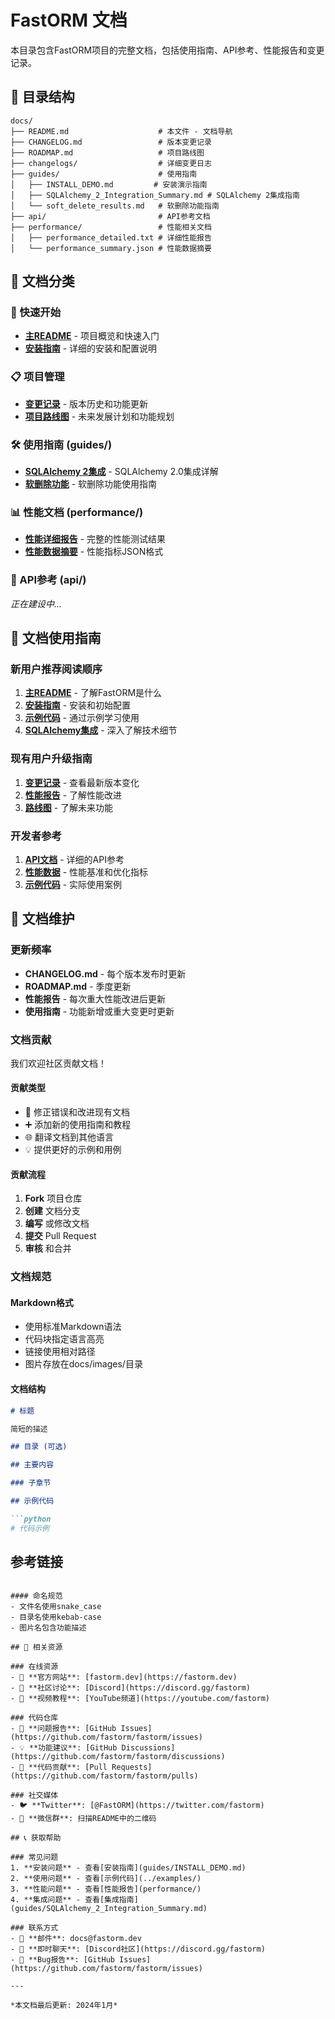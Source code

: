 # FastORM 文档

本目录包含FastORM项目的完整文档，包括使用指南、API参考、性能报告和变更记录。

## 📁 目录结构

```
docs/
├── README.md                    # 本文件 - 文档导航
├── CHANGELOG.md                 # 版本变更记录
├── ROADMAP.md                   # 项目路线图
├── changelogs/                  # 详细变更日志
├── guides/                      # 使用指南
│   ├── INSTALL_DEMO.md         # 安装演示指南
│   ├── SQLAlchemy_2_Integration_Summary.md # SQLAlchemy 2集成指南
│   └── soft_delete_results.md   # 软删除功能指南
├── api/                         # API参考文档
├── performance/                 # 性能相关文档
│   ├── performance_detailed.txt # 详细性能报告
│   └── performance_summary.json # 性能数据摘要
```

## 📖 文档分类

### 🚀 快速开始
- **[主README](../README.md)** - 项目概览和快速入门
- **[安装指南](guides/INSTALL_DEMO.md)** - 详细的安装和配置说明

### 📋 项目管理
- **[变更记录](CHANGELOG.md)** - 版本历史和功能更新
- **[项目路线图](ROADMAP.md)** - 未来发展计划和功能规划

### 🛠️ 使用指南 (guides/)
- **[SQLAlchemy 2集成](guides/SQLAlchemy_2_Integration_Summary.md)** - SQLAlchemy 2.0集成详解
- **[软删除功能](guides/soft_delete_results.md)** - 软删除功能使用指南

### 📊 性能文档 (performance/)
- **[性能详细报告](performance/performance_detailed.txt)** - 完整的性能测试结果
- **[性能数据摘要](performance/performance_summary.json)** - 性能指标JSON格式

### 🔧 API参考 (api/)
*正在建设中...*

## 🎯 文档使用指南

### 新用户推荐阅读顺序
1. **[主README](../README.md)** - 了解FastORM是什么
2. **[安装指南](guides/INSTALL_DEMO.md)** - 安装和初始配置
3. **[示例代码](../examples/)** - 通过示例学习使用
4. **[SQLAlchemy集成](guides/SQLAlchemy_2_Integration_Summary.md)** - 深入了解技术细节

### 现有用户升级指南
1. **[变更记录](CHANGELOG.md)** - 查看最新版本变化
2. **[性能报告](performance/)** - 了解性能改进
3. **[路线图](ROADMAP.md)** - 了解未来功能

### 开发者参考
1. **[API文档](api/)** - 详细的API参考
2. **[性能数据](performance/)** - 性能基准和优化指标
3. **[示例代码](../examples/)** - 实际使用案例

## 📝 文档维护

### 更新频率
- **CHANGELOG.md** - 每个版本发布时更新
- **ROADMAP.md** - 季度更新
- **性能报告** - 每次重大性能改进后更新
- **使用指南** - 功能新增或重大变更时更新

### 文档贡献
我们欢迎社区贡献文档！

#### 贡献类型
- 📝 修正错误和改进现有文档
- ➕ 添加新的使用指南和教程
- 🌐 翻译文档到其他语言
- 💡 提供更好的示例和用例

#### 贡献流程
1. **Fork** 项目仓库
2. **创建** 文档分支
3. **编写** 或修改文档
4. **提交** Pull Request
5. **审核** 和合并

### 文档规范

#### Markdown格式
- 使用标准Markdown语法
- 代码块指定语言高亮
- 链接使用相对路径
- 图片存放在docs/images/目录

#### 文档结构
```markdown
# 标题

简短的描述

## 目录 (可选)

## 主要内容

### 子章节

## 示例代码

```python
# 代码示例
```

## 参考链接
```

#### 命名规范
- 文件名使用snake_case
- 目录名使用kebab-case
- 图片名包含功能描述

## 🔗 相关资源

### 在线资源
- 📖 **官方网站**: [fastorm.dev](https://fastorm.dev)
- 💬 **社区讨论**: [Discord](https://discord.gg/fastorm)
- 🎥 **视频教程**: [YouTube频道](https://youtube.com/fastorm)

### 代码仓库
- 🐛 **问题报告**: [GitHub Issues](https://github.com/fastorm/fastorm/issues)
- 💡 **功能建议**: [GitHub Discussions](https://github.com/fastorm/fastorm/discussions)
- 🔀 **代码贡献**: [Pull Requests](https://github.com/fastorm/fastorm/pulls)

### 社交媒体
- 🐦 **Twitter**: [@FastORM](https://twitter.com/fastorm)
- 📱 **微信群**: 扫描README中的二维码

## 📞 获取帮助

### 常见问题
1. **安装问题** - 查看[安装指南](guides/INSTALL_DEMO.md)
2. **使用问题** - 查看[示例代码](../examples/)
3. **性能问题** - 查看[性能报告](performance/)
4. **集成问题** - 查看[集成指南](guides/SQLAlchemy_2_Integration_Summary.md)

### 联系方式
- 📧 **邮件**: docs@fastorm.dev
- 💬 **即时聊天**: [Discord社区](https://discord.gg/fastorm)
- 🐛 **Bug报告**: [GitHub Issues](https://github.com/fastorm/fastorm/issues)

---

*本文档最后更新: 2024年1月* 